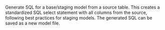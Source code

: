 Generate SQL for a base/staging model from a source table. This creates a standardized SQL select statement with all columns from the source, following best practices for staging models. The generated SQL can be saved as a new model file.